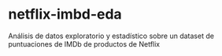 # netflix-imbd-eda
Análisis de datos exploratorio y estadístico sobre un dataset de puntuaciones de IMDb de productos de Netflix
